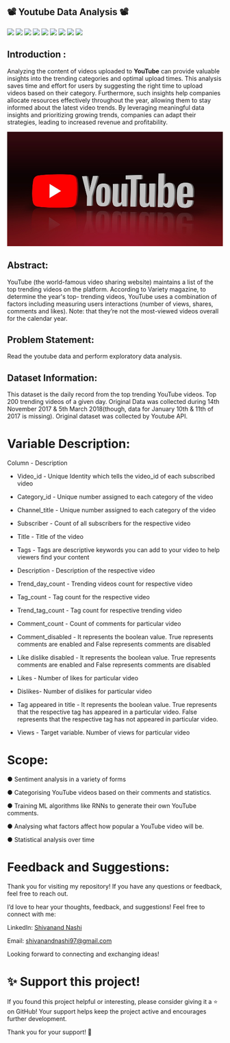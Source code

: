 ## 📽 Youtube Data Analysis 📽

[![](https://img.shields.io/badge/Python-FFD43B?style=for-the-badge&logo=python&logoColor=darkgreen)](https://www.python.org)  [![](https://img.shields.io/badge/TensorFlow-FF6F00?style=for-the-badge&logo=TensorFlow&logoColor=white)](https://www.tensorflow.org) [![](https://img.shields.io/badge/scikit_learn-F7931E?style=for-the-badge&logo=scikit-learn&logoColor=white)](https://scikit-learn.org/stable/) [![](https://img.shields.io/badge/SciPy-654FF0?style=for-the-badge&logo=SciPy&logoColor=white)](https://www.scipy.org) [![](https://img.shields.io/badge/Numpy-777BB4?style=for-the-badge&logo=numpy&logoColor=white)](https://numpy.org) [![](https://img.shields.io/badge/Pandas-2C2D72?style=for-the-badge&logo=pandas&logoColor=white)](https://pandas.pydata.org)  [![](https://img.shields.io/badge/Plotly-239120?style=for-the-badge&logo=plotly&logoColor=white)](https://plotly.com) [![](https://img.shields.io/badge/Keras-D00000?style=for-the-badge&logo=Keras&logoColor=white)](https://keras.io) [![](https://img.shields.io/badge/conda-342B029.svg?&style=for-the-badge&logo=anaconda&logoColor=white)](https://www.anaconda.com)

## Introduction :
Analyzing the content of videos uploaded to __YouTube__ can provide valuable insights into the trending categories and optimal upload times. This analysis saves time and effort for users by suggesting the right time to upload videos based on their category. Furthermore, such insights help companies allocate resources effectively throughout the year, allowing them to stay informed about the latest video trends. By leveraging meaningful data insights and prioritizing growing trends, companies can adapt their strategies, leading to increased revenue and profitability.



<img src="https://github.com/Gtshivanand/YouTube_Data_Analysis/blob/main/YouTube%20Data%20Analysis/Images/Youtube.jpg"/>
 
## Abstract: 
YouTube (the world-famous video sharing website) maintains a list of the top trending videos on the platform. According to Variety magazine, to determine the year's top- trending videos, YouTube uses a combination of factors including measuring users interactions (number of views, shares, comments and likes). Note: that they’re not the most-viewed videos overall for the calendar year. 

## Problem Statement: 
  Read the youtube data and perform exploratory data analysis. 
 
 
## Dataset Information: 
This dataset is the daily record from the top trending YouTube videos. Top 200 trending videos of a given day. Original Data was collected during 14th November 2017 & 5th March 2018(though, data for January 10th & 11th of 2017 is missing). Original dataset was collected by Youtube API. 
 
# Variable Description: 
 
Column -	Description 
- Video_id -	Unique Identity which tells the video_id of each subscribed video 

- Category_id -	Unique number assigned to each category of the video 

- Channel_title -	Unique number assigned to each category of the video 
- Subscriber -	Count of all subscribers for the respective video 
- Title -	Title of the video 
- Tags -	Tags are descriptive keywords you can add to your video to help viewers find your content 
- Description -	Description of the respective video 
- Trend_day_count - Trending videos count for respective video 
- Tag_count -	Tag count for the respective video 
- Trend_tag_count -	Tag count for respective trending video 
- Comment_count -	Count of comments for particular video 
- Comment_disabled -	It represents the boolean value. True represents comments are enabled and False represents comments are disabled 
- Like dislike disabled - 	It represents the boolean value. True represents comments are enabled and False represents comments are disabled 
- Likes -	Number of likes for particular video 
- Dislikes- 	Number of dislikes for particular video 
- Tag appeared in title 	- It represents the boolean value. True represents that the respective tag has appeared in a particular video. False represents that the respective tag has not appeared in particular video. 

- Views - 	Target variable. Number of views for particular video 
 
 
 
# Scope: 

●	Sentiment analysis in a variety of forms 

●	Categorising YouTube videos based on their comments and statistics. 

●	Training ML algorithms like RNNs to generate their own YouTube comments. 

●	Analysing what factors affect how popular a YouTube video will be. 

●	Statistical analysis over time 

# Feedback and Suggestions:

Thank you for visiting my repository! If you have any questions or feedback, feel free to reach out.

I’d love to hear your thoughts, feedback, and suggestions! Feel free to connect with me:

 LinkedIn: [Shivanand Nashi](https://www.linkedin.com/in/shivanand-s-nashi-79579821a)
 
 Email: shivanandnashi97@gmail.com


Looking forward to connecting and exchanging ideas!

# ✨ Support this project!
If you found this project helpful or interesting, please consider giving it a ⭐ on GitHub!
Your support helps keep the project active and encourages further development.

Thank you for your support! 💖

